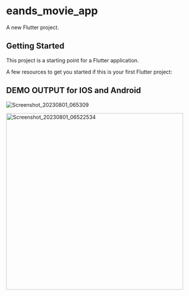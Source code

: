 # eands_movie_app

A new Flutter project.

## Getting Started

This project is a starting point for a Flutter application.

A few resources to get you started if this is your first Flutter project:
## DEMO OUTPUT for IOS and Android


![Screenshot_20230801_065309](https://github.com/AshwanTariq/movie_app/assets/81414269/d3d79e85-d472-46dc-a33d-2bab266cf17d)

<img width="476" alt="Screenshot_20230801_06522534" src="https://github.com/AshwanTariq/movie_app/assets/81414269/09e2c61d-3686-43d9-81c5-5b305832cd03">


